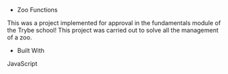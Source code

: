 - Zoo Functions

This was a project implemented for approval in the fundamentals module of the Trybe school!
This project was carried out to solve all the management of a zoo.

- Built With

JavaScript
